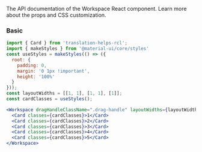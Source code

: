 The API documentation of the Workspace React component. Learn more about the props and CSS customization.

### Basic

```jsx
import { Card } from 'translation-helps-rcl';
import { makeStyles } from '@material-ui/core/styles'
const useStyles = makeStyles(() => ({
  root: {
    padding: 0,
    margin: '0 1px !important',
    height: '100%'
  }
}));
const layoutWidths = [[1, 1], [1, 1], [1]];
const cardClasses = useStyles();

<Workspace dragHandleClassName=".drag-handle" layoutWidths={layoutWidths}>
  <Card classes={cardClasses}>1</Card>
  <Card classes={cardClasses}>2</Card>
  <Card classes={cardClasses}>3</Card>
  <Card classes={cardClasses}>4</Card>
  <Card classes={cardClasses}>5</Card>
</Workspace>
```
<!-- 
```jsx
import Card from '../Card';
const layoutWidths = [[1, 1], [1, 1], [1]];
<Workspace layoutWidths={layoutWidths}>
  <Card>1</Card>
  <Card>2</Card>
  <Card>3</Card>
  <Card>4</Card>
  <Card>5</Card>
</Workspace>
```

Specifying widths of specifc elements:

```jsx
import Card from '../Card';
<Workspace
  layoutWidths={[[1, 1], [1, 1], [1]]}>
  <Card>1</Card>
  <Card>2</Card>
  <Card>3</Card>
  <Card>4</Card>
  <Card>5</Card>
</Workspace>
```

Widths are calculated based on ratios. Each number in the array
is used as a percentage of the total length available

```jsx
import Card from '../Card';
<Workspace
  layoutWidths={[[2, 2], [3, 3], [12], [6, 6]]}>
  <Card>1</Card>
  <Card>2</Card>
  <Card>3</Card>
  <Card>4</Card>
  <Card>5</Card>
  <Card>6</Card>
  <Card>7</Card>
</Workspace>
```

```jsx
import Card from '../Card';
<Workspace
  layoutWidths={[[1, 1], [1], [2, 2, 3, 5]]}>
  <Card>1</Card>
  <Card>2</Card>
  <Card>3</Card>
  <Card>4</Card>
  <Card>5</Card>
  <Card>6</Card>
  <Card>7</Card>
</Workspace>
```

```jsx
import Card from '../Card';
<Workspace
  layoutWidths={[[20, 80], [60, 40], [30, 50]]}>
  <Card>1</Card>
  <Card>2</Card>
  <Card>3</Card>
  <Card>4</Card>
  <Card>5</Card>
  <Card>6</Card>
</Workspace>
```


Configuration of heights can be specified by a number or array

```jsx
import Card from '../Card';
<Workspace
  layoutHeights={.8}
  layoutWidths={[[1, 1], [1], [2, 2, 3, 5]]}>
  <Card>1</Card>
  <Card>2</Card>
  <Card>3</Card>
  <Card>4</Card>
  <Card>5</Card>
  <Card>6</Card>
  <Card>7</Card>
</Workspace>
```

```jsx
import Card from '../Card';
<Workspace
  layoutHeights={[[1], [1], [2, 2, 1, 1]]}
  layoutWidths={[[1, 1], [1], [2, 2, 3, 5]]}>
  <Card>1</Card>
  <Card>2</Card>
  <Card>3</Card>
  <Card>4</Card>
  <Card>5</Card>
  <Card>6</Card>
  <Card>7</Card>
</Workspace>
``` -->